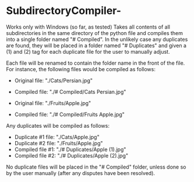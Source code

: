 # SubdirectoryCompiler-
Works only with Windows (so far, as tested)
Takes all contents of all subdirectories in the same directory of the python file and compiles them into a single folder named "# Compiled". 
In the unlikely case any duplicates are found, they will be placed in a folder named "# Duplicates" and given a (1) and (2) tag for each duplicate file for the user to manually adjust.

Each file will be renamed to contain the folder name in the front of the file. For instance, the following files would be compiled as follows:

- Original file: "./Cats/Persian.jpg"
- Compiled file: "./# Compiled/Cats Persian.jpg"

- Original file: "./Fruits/Apple.jpg"
- Compiled file: "./# Compiled/Fruits Apple.jpg"

Any duplicates will be compiled as follows:

- Duplicate #1 file: "./Cats/Apple.jpg"
- Duplicate #2 file: "./Fruits/Apple.jpg"
- Compiled file #1: "./# Duplicates/Apple (1).jpg"
- Compiled file #2: "./# Duplicates/Apple (2).jpg"

No duplicate files will be placed in the "# Compiled" folder, unless done so by the user manually (after any disputes have been resolved).
